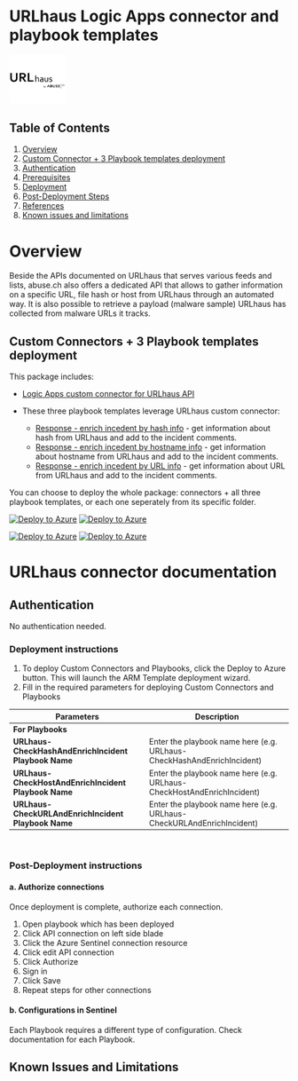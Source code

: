 # URLhaus Logic Apps connector and playbook templates

<img src="./urlhaus-logo.png" alt="drawing" width="20%"/><br>

## Table of Contents

1. [Overview](#overview)
1. [Custom Connector + 3 Playbook templates deployment](#deployall)
1. [Authentication](#importantnotes)
1. [Prerequisites](#prerequisites)
1. [Deployment](#deployment)
1. [Post-Deployment Steps](#postdeployment)
1. [References](#references)
1. [Known issues and limitations](#limitations)

<a name="overview">

# Overview

Beside the APIs documented on URLhaus that serves various feeds and lists, abuse.ch also offers a dedicated API that allows to gather information on a specific URL, file hash or host from URLhaus through an automated way. It is also possible to retrieve a payload (malware sample) URLhaus has collected from malware URLs it tracks.

<a name="deployall">

## Custom Connectors + 3 Playbook templates deployment

This package includes:

* [Logic Apps custom connector for URLhaus API](./URLhausAPIConnector)

* These three playbook templates leverage URLhaus custom connector:
  * [Response - enrich incedent by hash info](./Playbooks/URLhaus-CheckHashAndEnrichIncident) - get information about hash from URLhaus and add to the incident comments.
  * [Response - enrich incedent by hostname info](./Playbooks/URLhaus-CheckHostAndEnrichIncident) - get information about hostname from URLhaus and add to the incident comments.
  * [Response - enrich incedent by URL info](./Playbooks/URLhaus-CheckURLAndEnrichIncident) - get information about URL from URLhaus and add to the incident comments.

You can choose to deploy the whole package: connectors + all three playbook templates, or each one seperately from its specific folder.

[![Deploy to Azure](https://aka.ms/deploytoazurebutton)](https://portal.azure.com/#create/Microsoft.Template/uri/https%3A%2F%2Fraw.githubusercontent.com%2Faverbn%2FAzure-Sentinel%2FURLhaus-Connector-and-Playbooks%2FSolutions%2FURLhaus%2FPlaybooks%2Fazuredeploy.json) [![Deploy to Azure](https://aka.ms/deploytoazuregovbutton)](https://portal.azure.us/#create/Microsoft.Template/uri/https%3A%2F%2Fraw.githubusercontent.com%2Faverbn%2FAzure-Sentinel%2FURLhaus-Connector-and-Playbooks%2FSolutions%2FURLhaus%2FPlaybooks%2Fazuredeploy.json)

[![Deploy to Azure](https://aka.ms/deploytoazurebutton)](https://portal.azure.com/#create/Microsoft.Template/uri/https%3A%2F%2Fraw.githubusercontent.com%2FAzure%2FAzure-Sentinel%2Fmaster%2FSolutions%2FURLhaus%2FPlaybooks%2Fazuredeploy.json) [![Deploy to Azure](https://aka.ms/deploytoazuregovbutton)](https://portal.azure.us/#create/Microsoft.Template/uri/https%3A%2F%2Fraw.githubusercontent.com%2FAzure%2FAzure-Sentinel%2Fmaster%2FSolutions%2FURLhaus%2FPlaybooks%2Fazuredeploy.json)

# URLhaus connector documentation 

<a name="authentication">

## Authentication

No authentication needed.

<a name="deployment">

### Deployment instructions

1. To deploy Custom Connectors and Playbooks, click the Deploy to Azure button. This will launch the ARM Template deployment wizard.
2. Fill in the required parameters for deploying Custom Connectors and Playbooks

| Parameters | Description |
|----------------|--------------|
|**For Playbooks**|
|**URLhaus-CheckHashAndEnrichIncident Playbook Name** | Enter the playbook name here (e.g. URLhaus-CheckHashAndEnrichIncident)|
|**URLhaus-CheckHostAndEnrichIncident Playbook Name** | Enter the playbook name here (e.g. URLhaus-CheckHostAndEnrichIncident)|
|**URLhaus-CheckURLAndEnrichIncident Playbook Name** | Enter the playbook name here (e.g. URLhaus-CheckURLAndEnrichIncident)|
<br>
<a name="postdeployment">

### Post-Deployment instructions

#### a. Authorize connections

Once deployment is complete, authorize each connection.

1. Open playbook which has been deployed
2. Click API connection on left side blade
3. Click the Azure Sentinel connection resource
4. Click edit API connection
5. Click Authorize
6. Sign in
7. Click Save
8. Repeat steps for other connections

#### b. Configurations in Sentinel

Each Playbook requires a different type of configuration. Check documentation for each Playbook.

<a name="limitations">

## Known Issues and Limitations